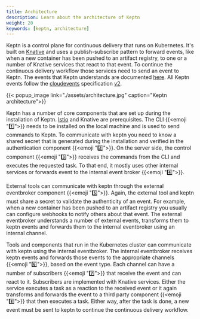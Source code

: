 ```yaml
---
title: Architecture
description: Learn about the architecture of Keptn
weight: 20
keywords: [keptn, architecture]
---
```


Keptn is a control plane for continuous delivery that runs on Kubernetes. It's built on [Knative](https://cloud.google.com/knative/) and uses a publish-subscribe pattern to forward events, like when a new container has been pushed to an artifact registry, to one or a number of Knative services that react to that event. To continue the continuous delivery workflow those services need to send an event to Keptn. The events that Keptn understands are documented [here](../../reference/custom-service/). All Keptn events follow the [cloudevents](https://cloudevents.io/) specification [v2](https://github.com/cloudevents/spec/tree/v0.2).

{{< popup_image link="./assets/architecture.jpg" caption="Keptn architecture">}}

Keptn has a number of core components that are set up during the installation of Keptn. [Istio](https://istio.io) and Knative are prerequisites. The CLI {{<emoji ":one:">}} needs to be installed on the local machine and is used to send commands to Keptn. To communicate with keptn you need to know a shared secret that is generated during the installation and verified in the authentication component {{<emoji ":two:">}}. On the server side, the control component {{<emoji ":three:">}} receives the commands from the CLI and executes the requested task. To that end, it mostly uses other internal services or forwards event to the internal event broker {{<emoji ":four:">}}.

External tools can communicate with keptn through the external eventbroker component {{<emoji ":five:">}}. Again, the external tool and keptn must share a secret to validate the authenticity of an event. For example, when a new container has been pushed to an artifact registry you usually can configure webhooks to notify others about that event. The external eventbroker understands a number of external events, transforms them to keptn events and forwards them to the internal eventbroker using an internal channel.

Tools and components that run in the Kubernetes cluster can communicate with keptn using the internal eventbroker. The internal eventbroker receives keptn events and forwards those events to the appropriate channels {{<emoji ":six:">}}, based on the event type. Each channel can have a number of subscribers {{<emoji ":seven:">}} that receive the event and can react to it. Subscribers are implemented with Knative services. Either the service executes a task as a reaction to the received event or it again transforms and forwards the event to a third party component {{<emoji ":eight:">}} that then executes a task. Either way, after the task is done, a new event must be sent to keptn to continue the continuous delivery workflow.
